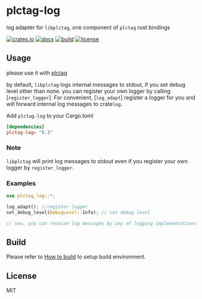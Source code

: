 # plctag-log

log adapter for `libplctag`, one component of `plctag` rust bindings

[![crates.io](https://img.shields.io/crates/v/plctag-log.svg)](https://crates.io/crates/plctag-log)
[![docs](https://docs.rs/plctag-log/badge.svg)](https://docs.rs/plctag-log)
[![build](https://github.com/joylei/plctag-rs/workflows/build/badge.svg?branch=master)](https://github.com/joylei/plctag-rs/actions?query=workflow%3A%22build%22)
[![license](https://img.shields.io/crates/l/plctag.svg)](https://github.com/joylei/plctag-rs/blob/master/LICENSE)

## Usage

please use it with [plctag](https://crates.io/crates/plctag)

by default, `libplctag` logs internal messages to stdout, if you set debug level other than none.
you can register your own logger by calling [`register_logger`].
For convenient, [`log_adapt`] register a logger for you and will forward internal log messages to crate`log`.

Add `plctag-log` to your Cargo.toml

```toml
[dependencies]
plctag-log= "0.3"
```

### Note

`libplctag` will print log messages to stdout even if you register your own logger by `register_logger`.

### Examples

```rust
use plctag_log::*;

log_adapt(); //register logger
set_debug_level(DebugLevel::Info); // set debug level

// now, you can receive log messages by any of logging implementations of crate `log`
```

## Build

Please refer to [How to build](https://github.com/Joylei/plctag-rs/tree/master/crates/sys#build) to setup build environment.

## License

MIT
